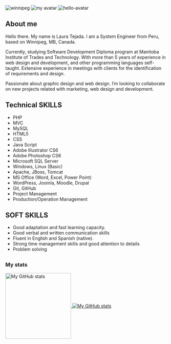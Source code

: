 
![winnipeg](https://user-images.githubusercontent.com/64809271/221653834-c48797f9-f64e-47f2-b104-1aca0b65346c.jpg)
![my avatar](https://user-images.githubusercontent.com/64809271/221293374-819909dd-b654-4f29-851f-241743b03e70.png)
![hello-avatar](https://user-images.githubusercontent.com/64809271/221654362-0fdf916b-ee08-404b-8f11-0e0766b314de.png)


## About me
Hello there. My name is Laura Tejada. I am a System Engineer from Peru, based on Winnipeg, MB, Canada. 

Currently, studying Software Development Diploma program at Manitoba Institute of Trades and Technology. With more than 5 years of experience in web design and development, and other programming languages self-taught. Extensive experience in meetings with clients for the identification of requirements and design.

Passionate about graphic design and web design. I’m looking to collaborate on new projects related with marketing, web design and development.


## Technical SKILLS
- PHP
- MVC
- MySQL
- HTML5
- CSS
- Java Script
- Adobe Illustrator CS6
- Adobe Photoshop CS6
- Microsoft SQL Server
- Windows, Linux (Basic)
- Apache, JBoss, Tomcat
- MS Office (Word, Excel, Power Point)
- WordPress, Joomla, Moodle, Drupal
- Git, GitHub
- Project Management
- Production/Operation Management
 
## SOFT SKILLS
- Good adaptation and fast learning capacity.
- Good verbal and written communication skills
- Fluent in English and Spanish (native).
- Strong time management skills and good attention to details
- Problem solving
##

### My stats

<a href="https://github.com/lauratejada">
  <img height="205px" align="center" src="https://github-readme-stats.vercel.app/api?username=lauratejada&theme=default&show_icons=true" alt="My GitHub stats" />
</a>
<a href="https://github.com/lauratejada">
  <img align="center" src="https://github-readme-stats.vercel.app/api/top-langs/?username=lauratejada&theme=default&hide=Hack&show_icons=true&langs_count=3" alt="My 
  GitHub stats"/>
</a>
